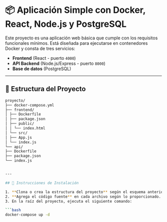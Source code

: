 # 📦 Aplicación Simple con Docker, React, Node.js y PostgreSQL

Este proyecto es una aplicación web básica que cumple con los requisitos funcionales mínimos. Está diseñada para ejecutarse en contenedores Docker y consta de tres servicios:

- **Frontend** (React - puerto `4000`)
- **API Backend** (Node.js/Express - puerto `8000`)
- **Base de datos** (PostgreSQL)

---

## 📁 Estructura del Proyecto
```bash
proyecto/
├── docker-compose.yml
├── frontend/
│ ├── Dockerfile
│ ├── package.json
│ ├── public/
│ │ └── index.html
│ └── src/
│ ├── App.js
│ └── index.js
└── api/
├── Dockerfile
├── package.json
└── index.js


---

## 🚀 Instrucciones de Instalación

1. **Clona o crea la estructura del proyecto** según el esquema anterior.
2. **Agrega el código fuente** en cada archivo según lo proporcionado.
3. En la raíz del proyecto, ejecuta el siguiente comando:

```bash
docker-compose up -d
